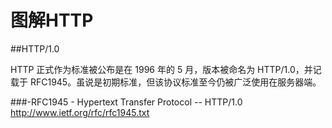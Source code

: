 图解HTTP
=================
##HTTP/1.0

HTTP 正式作为标准被公布是在 1996 年的 5 月，版本被命名为 HTTP/1.0，并记载于 RFC1945。虽说是初期标准，但该协议标准至今仍被广泛使用在服务器端。

###-RFC1945 - Hypertext Transfer Protocol -- HTTP/1.0
   http://www.ietf.org/rfc/rfc1945.txt
